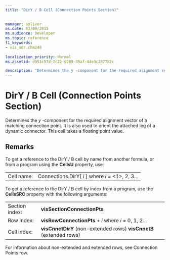 ```yaml
---
title: "DirY / B Cell (Connection Points Section)"
 
 
manager: soliver
ms.date: 03/09/2015
ms.audience: Developer
ms.topic: reference
f1_keywords:
- vis_sdr.chm240
 
localization_priority: Normal
ms.assetid: d951c57d-2c22-0289-35af-44e3c2877b2c

description: "Determines the y -component for the required alignment vector of a matching connection point. It is also used to orient the attached leg of a dynamic connector. This cell takes a floating point value."
---
```


# DirY / B Cell (Connection Points Section)

Determines the  *y*  -component for the required alignment vector of a matching connection point. It is also used to orient the attached leg of a dynamic connector. This cell takes a floating point value. 
  
## Remarks

To get a reference to the DirY / B cell by name from another formula, or from a program using the **CellsU** property, use: 
  
|||
|:-----|:-----|
|Cell name:  <br/> |Connections.DirY[ *i*  ]           where  *i*  = <1>, 2, 3...  <br/> |
   
To get a reference to the DirY / B cell by index from a program, use the **CellsSRC** property with the following arguments: 
  
|||
|:-----|:-----|
|Section index:  <br/> |**visSectionConnectionPts** <br/> |
|Row index:  <br/> |**visRowConnectionPts** +  *i*            where  *i*  = 0, 1, 2...  <br/> |
|Cell index:  <br/> |**visCnnctDirY** (non-extended rows)           **visCnnctB** (extended rows)  <br/> |
   
For information about non-extended and extended rows, see Connection Points row.
  

